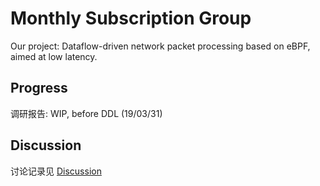 # Monthly Subscription Group

Our project: Dataflow-driven network packet processing based on eBPF, aimed at low latency.

## Progress

调研报告: WIP, before DDL (19/03/31)

## Discussion

讨论记录见 [Discussion](discussion/)
